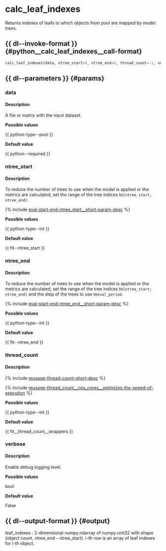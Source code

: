 # calc_leaf_indexes

Returns indexes of leafs to which objects from pool are mapped by model trees.

## {{ dl--invoke-format }} {#python__calc_leaf_indexes__call-format}

```python
calc_leaf_indexes(data, ntree_start=0, ntree_end=0, thread_count=-1, verbose=False)
```

## {{ dl--parameters }} {#params}

### data

#### Description

A file or matrix with the input dataset.

**Possible values**

{{ python-type--pool }}

**Default value**

{{ python--required }}


### ntree_start

#### Description

To reduce the number of trees to use when the model is applied or the metrics are calculated, set the range of the tree indices to`[ntree_start; ntree_end)`.

{% include [eval-start-end-ntree_start__short-param-desc](../_includes/work_src/reusage-common-phrases/ntree_start__short-param-desc.md) %}

**Possible values**

{{ python-type--int }}

**Default value**

{{ fit--ntree_start }}


### ntree_end

#### Description

To reduce the number of trees to use when the model is applied or the metrics are calculated, set the range of the tree indices to`[ntree_start; ntree_end)` and the step of the trees to use to`eval_period`.

{% include [eval-start-end-ntree_end__short-param-desc](../_includes/work_src/reusage-common-phrases/ntree_end__short-param-desc.md) %}

**Possible values**

{{ python-type--int }}

**Default value**

{{ fit--ntree_end }}

### thread_count

#### Description

{% include [reusage-thread-count-short-desc](../_includes/work_src/reusage/thread-count-short-desc.md) %}


{% include [reusage-thread_count__cpu_cores__optimizes-the-speed-of-execution](../_includes/work_src/reusage/thread_count__cpu_cores__optimizes-the-speed-of-execution.md) %}

**Possible values**

{{ python-type--int }}

**Default value**

{{ fit__thread_count__wrappers }}


### verbose

#### Description

Enable debug logging level.

**Possible values**

bool

**Default value**

False



## {{ dl--output-format }} {#output}

leaf_indexes : 2-dimensional numpy.ndarray of numpy.uint32 with shape (object count, ntree_end – ntree_start). i-th row is an array of leaf indexes for i-th object.
